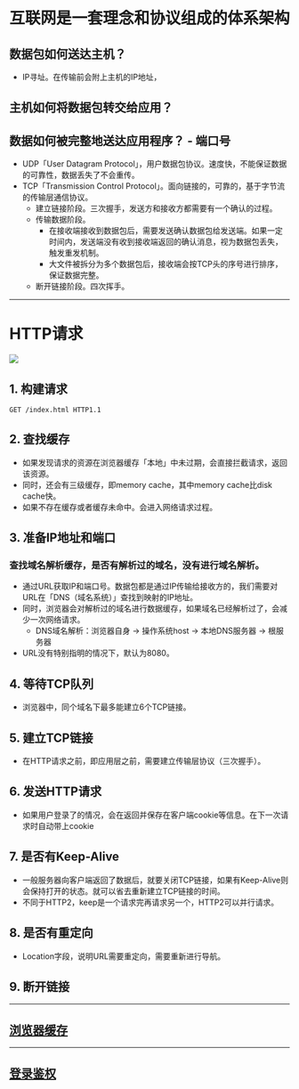 # 互联网是一套理念和协议组成的体系架构

## 数据包如何送达主机？
- IP寻址。在传输前会附上主机的IP地址，
## 主机如何将数据包转交给应用？
## 数据如何被完整地送达应用程序？ - 端口号
- UDP「User Datagram Protocol」，用户数据包协议。速度快，不能保证数据的可靠性，数据丢失了不会重传。
- TCP「Transmission Control Protocol」。面向链接的，可靠的，基于字节流的传输层通信协议。
  - 建立链接阶段。三次握手，发送方和接收方都需要有一个确认的过程。
  - 传输数据阶段。
    - 在接收端接收到数据包后，需要发送确认数据包给发送端。如果一定时间内，发送端没有收到接收端返回的确认消息，视为数据包丢失，触发重发机制。
    - 大文件被拆分为多个数据包后，接收端会按TCP头的序号进行排序，保证数据完整。
  - 断开链接阶段。四次挥手。

<hr />

# HTTP请求
![](https://static001.geekbang.org/resource/image/1b/6c/1b49976aca2c700883d48d927f48986c.png)

## 1. 构建请求
```
GET /index.html HTTP1.1
```
## 2. 查找缓存
- 如果发现请求的资源在浏览器缓存「本地」中未过期，会直接拦截请求，返回该资源。
- 同时，还会有三级缓存，即memory cache，其中memory cache比disk cache快。
- 如果不存在缓存或者缓存未命中。会进入网络请求过程。
## 3. 准备IP地址和端口
### 查找域名解析缓存，是否有解析过的域名，没有进行域名解析。

- 通过URL获取IP和端口号。数据包都是通过IP传输给接收方的，我们需要对URL在「DNS（域名系统）」查找到映射的IP地址。
- 同时，浏览器会对解析过的域名进行数据缓存，如果域名已经解析过了，会减少一次网络请求。
  - DNS域名解析：浏览器自身 -> 操作系统host -> 本地DNS服务器 -> 根服务器
- URL没有特别指明的情况下，默认为8080。

## 4. 等待TCP队列
- 浏览器中，同个域名下最多能建立6个TCP链接。

## 5. 建立TCP链接

- 在HTTP请求之前，即应用层之前，需要建立传输层协议（三次握手）。

## 6. 发送HTTP请求
- 如果用户登录了的情况，会在返回并保存在客户端cookie等信息。在下一次请求时自动带上cookie

## 7. 是否有Keep-Alive
- 一般服务器向客户端返回了数据后，就要关闭TCP链接，如果有Keep-Alive则会保持打开的状态。就可以省去重新建立TCP链接的时间。
- 不同于HTTP2，keep是一个请求完再请求另一个，HTTP2可以并行请求。

## 8. 是否有重定向
- Location字段，说明URL需要重定向，需要重新进行导航。
## 9. 断开链接

<hr />

## [浏览器缓存](./缓存策略.md)

<hr />

## [登录鉴权](./登录鉴权.md)
